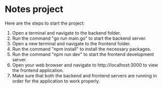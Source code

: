 # Notes project

Here are the steps to start the project: <br>

1. Open a terminal and navigate to the backend folder. <br>
2. Run the command "go run main.go" to start the backend server. <br>
3. Open a new terminal and navigate to the frontend folder. <br>
4. Run the command "npm install" to install the necessary packages. <br>
5. Run the command "npm run dev" to start the frontend development server. <br>
6. Open your web browser and navigate to http://localhost:3000 to view the frontend application. <br>
7. Make sure that both the backend and frontend servers are running in order for the application to work properly. <br>
